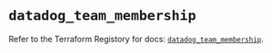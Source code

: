 # `datadog_team_membership`

Refer to the Terraform Registory for docs: [`datadog_team_membership`](https://registry.terraform.io/providers/datadog/datadog/3.34.0/docs/resources/team_membership).
